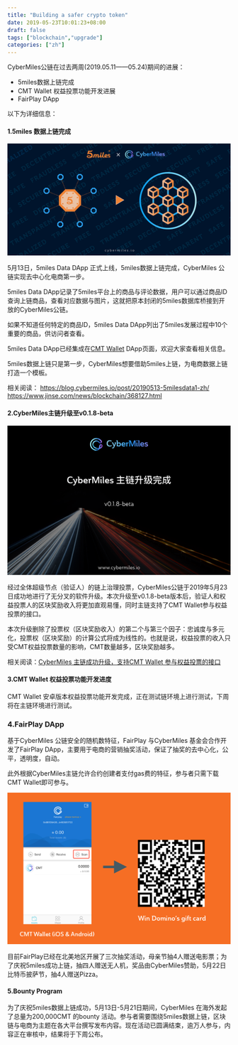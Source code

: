 ```yaml
---
title: "Building a safer crypto token"
date: 2019-05-23T10:01:23+08:00
draft: false
tags: ["blockchain","upgrade"]
categories: ["zh"]
---
```


CyberMiles公链在过去两周(2019.05.11——05.24)期间的进展：
* 5miles数据上链完成
* CMT Wallet 权益投票功能开发进展
* FairPlay DApp

以下为详细信息：

#### 1.5miles 数据上链完成

![](/images/20190524-biweekly-report-01.png)

5月13日，5miles Data DApp 正式上线，5miles数据上链完成，CyberMiles 公链实现去中心化电商第一步。

5miles Data DApp记录了5miles平台上的商品与评论数据，用户可以通过商品ID查询上链商品，查看对应数据与图片，这就把原本封闭的5miles数据库桥接到开放的CyberMiles公链。

如果不知道任何特定的商品ID，5miles Data DApp列出了5miles发展过程中10个重要的商品，供访问者查看。

5miles Data DApp已经集成在[CMT Wallet](https://www.cybermiles.io/en-us/blockchain-infrastructure/cmt-wallet/) DApp页面，欢迎大家查看相关信息。

5miles数据上链只是第一步，CyberMiles想要借助5miles上链，为电商数据上链打造一个模板。

相关阅读：
https://blog.cybermiles.io/post/20190513-5milesdata1-zh/
https://www.jinse.com/news/blockchain/368127.html

#### 2.CyberMiles主链升级至v0.1.8-beta

![](/images/20190523-mainnet-upgrade-01.png)

经过全体超级节点（验证人）的链上治理投票，CyberMiles公链于2019年5月23日成功地进行了无分叉的软件升级。本次升级至v0.1.8-beta版本后，验证人和权益投票人的区块奖励收入将更加直观易懂，同时主链支持了CMT Wallet参与权益投票的接口。

本次升级删除了投票权（区块奖励收入）的第二个与第三个因子：忠诚度与多元化，投票权（区块奖励）的计算公式将成为线性的。也就是说，权益投票的收入只受CMT权益投票数量的影响，CMT数量越多，区块奖励越多。

相关阅读：[CyberMiles 主链成功升级，支持CMT Wallet 参与权益投票的接口](https://blog.cybermiles.io/post/20190523-mainnet-upgrade-zh/)

#### 3.CMT Wallet 权益投票功能开发进度

CMT Wallet 安卓版本权益投票功能开发完成，正在测试链环境上进行测试，下周将在主链环境进行测试。

### 4.FairPlay DApp

基于CyberMiles 公链安全的随机数特征，FairPlay 与CyberMiles 基金会合作开发了FairPlay DApp，主要用于电商的营销抽奖活动，保证了抽奖的去中心化，公平，透明度，自动。

此外根据CyberMiles主链允许合约创建者支付gas费的特征，参与者只需下载CMT Wallet即可参与。

![](/images/20190521-pizza-giveaway-02.png)

目前FairPlay已经在北美地区开展了三次抽奖活动，母亲节抽4人赠送电影票；为了庆祝5miles成功上链，抽四人赠送无人机，奖品由CyberMiles赞助，5月22日比特币披萨节，抽4人赠送Pizza。

#### 5.Bounty Program

为了庆祝5miles数据上链成功，5月13日-5月21日期间，CyberMiles 在海外发起了总量为200,000CMT 的bounty 活动。参与者需要围绕5miles数据上链，区块链与电商为主题在各大平台撰写发布内容。现在活动已圆满结束，逾万人参与，内容正在审核中，结果将于下周公布。
